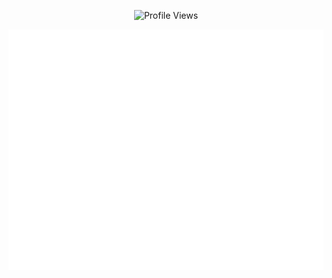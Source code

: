 
<div align="center">

![Profile Views](https://komarev.com/ghpvc/?username=PasanAbeysekara&color=blue&style=flat-square)

![Metrics](https://github.com/PasanAbeysekara/PasanAbeysekara/blob/main/github-metrics.svg)

</div>
